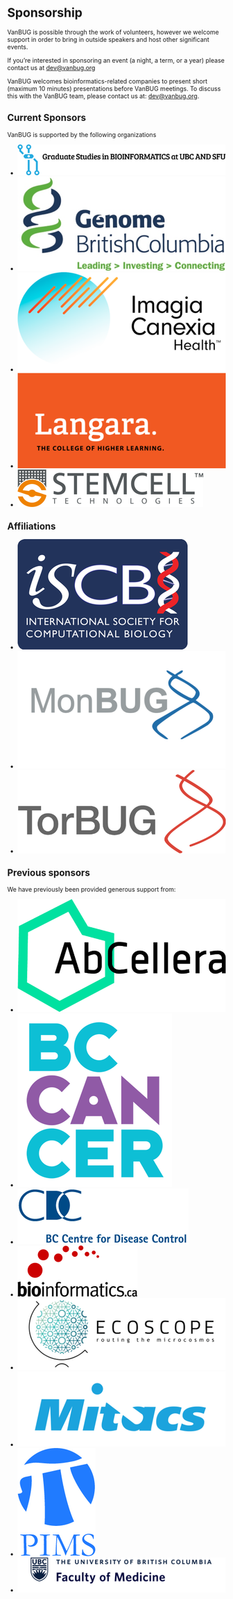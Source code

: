 # Sponsorship

VanBUG is possible through the work of volunteers, however we welcome support in order to bring in outside speakers and host other significant events.

If you’re interested in sponsoring an event (a night, a term, or a year) please contact us at [dev@vanbug.org](mailto:dev@vanbug.org)

VanBUG welcomes bioinformatics-related companies to present short (maximum 10 minutes) presentations before VanBUG meetings. To discuss this with the VanBUG team, please contact us at: [dev@vanbug.org](mailto:dev@vanbug.org).

## Current Sponsors

VanBUG is supported by the following organizations

<div class='image-gallery' markdown='1'>

- [![Bioinformatics Graduate Program at UBC and SFU](./images/bcbioinformaticsgrad.logo.png)](https://bcbioinformaticsgrad.ca)
- [![Genome BC](./images/genomebc.logo.jpg)](http://www.genomebc.ca)
- [![Imagia Canexia Health](./images/canexia.logo.png)](https://imagiacanexiahealth.com)
- [![Langara College](./images/langara.logo.png)](https://langara.ca)
- [![Stemcell Technologies](./images/stemcell.logo.png)](https://www.stemcell.com)

</div>

## Affiliations

<div class='image-gallery' markdown='1'>

- [![ISCB](./images/iscb.logo.png)](http://www.iscb.org)
- [![MonBUG](./images/monbug.logo.jpeg)](http://www.monbug.ca)
- [![TorBUG](./images/torbug.logo.png)](http://www.torbug.org)

</div>

## Previous sponsors

We have previously been provided generous support from:

<div class='image-gallery' markdown='1'>

- [![AbCellera Biologics Inc](./images/abcellera.logo.png)](https://www.abcellera.com)
- [![BC Cancer Research Centre](./images/bccancer.logo.png)](http://www.bccrc.ca)
- [![BCCDC](./images/bccdc.logo.png)](http://www.bccdc.ca)
- [![Canadian Bioinformatics Workshops](./images/cbw.logo.svg)](http://www.bioinformatics.ca)
- [![ECOSCOPE](./images/ecoscope.logo.png)](https://ecoscope.microbiology.ubc.ca)
- [![MITACS](./images/mitacs.logo.jpg)](https://www.mitacs.ca/en)
- [![Pacific Institute for the Mathematical Sciences](./images/pims.logo.jpg)](http://www.pims.math.ca)
- [![UBC Faculty of Medicine](./images/ubc-dom.logo.jpg)](https://www.med.ubc.ca)

</div>
